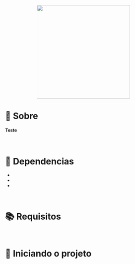 <div align="center">
  <img src="https://user-images.githubusercontent.com/67304453/147499611-0facc17f-37d0-4d92-8531-93008967ce11.png" width="300" >
</div>

<h1>📃 Sobre</h1>
 
<h4 align="justify">Teste</h4>

<br>

<h1>🔧 Dependencias</h1>
 
 <ul>
  <li></li>
  <li></li>
  <li></li> 
</ul>
 
<br>

<h1>📚 Requisitos</h1>

<br>
   
<h1>🚀 Iniciando o projeto</h1>
